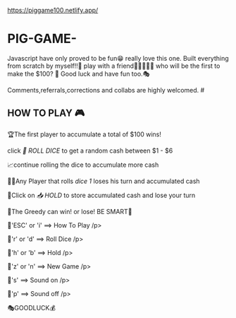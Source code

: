 https://piggame100.netlify.app/
# PIG-GAME-
Javascript have only proved to be fun😁 really love this one. Built everything from scratch by myself!!🥰
play with a friend👨🏾‍🤝‍👨🏼 who will be the first to make the $100? 🤑 Good luck and have fun too.🎭

Comments,referrals,corrections and collabs are highly welcomed.
#<h2>HOW TO PLAY 🎮</h2>
        <p>🏆The first player to accumulate a total of $100 wins!</p>
        <p>click <em>🎲 ROLL DICE</em> to get a random cash between $1 - $6</p>
        <p>📈continue rolling the dice to accumulate more cash</p>
        <p>
          👎🏼Any Player that rolls <em>dice 1</em> loses his turn and accumulated
          cash
        </p>
        <p>
          🔐Click on <em>📥 HOLD</em> to store accumulated cash and lose your
          turn
        </p>
        <p>🥇The Greedy can win! or lose! BE SMART🤑</p>
        <p>🔑'ESC' or 'i' ==> How To Play /p></p>
        <p>🔑'r' or 'd' ==> Roll Dice /p></p>
        <p>🔑'h' or 'b' ==> Hold /p></p>
        <p>🔑'z' or 'n' ==> New Game /p></p>
        <p>🔑's' ==> Sound on /p></p>
        <p>🔑'p' ==> Sound off /p></p>
        <p>🎭GOODLUCK💰</p>
